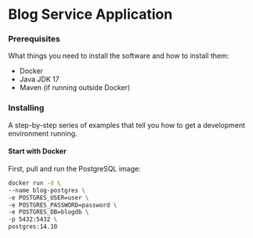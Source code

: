 # Blog Service Application




### Prerequisites

What things you need to install the software and how to install them:

- Docker
- Java JDK 17
- Maven (if running outside Docker)

### Installing

A step-by-step series of examples that tell you how to get a development environment running.

#### Start with Docker

First, pull and run the PostgreSQL image:

```bash
docker run -d \
--name blog-postgres \
-e POSTGRES_USER=user \
-e POSTGRES_PASSWORD=password \
-e POSTGRES_DB=blogdb \
-p 5432:5432 \
postgres:14.10
